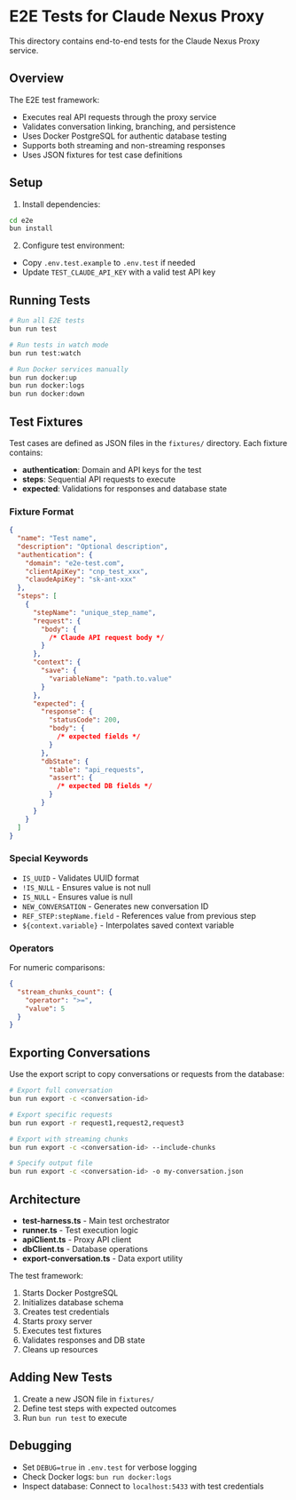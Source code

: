 # E2E Tests for Claude Nexus Proxy

This directory contains end-to-end tests for the Claude Nexus Proxy service.

## Overview

The E2E test framework:

- Executes real API requests through the proxy service
- Validates conversation linking, branching, and persistence
- Uses Docker PostgreSQL for authentic database testing
- Supports both streaming and non-streaming responses
- Uses JSON fixtures for test case definitions

## Setup

1. Install dependencies:

```bash
cd e2e
bun install
```

2. Configure test environment:

- Copy `.env.test.example` to `.env.test` if needed
- Update `TEST_CLAUDE_API_KEY` with a valid test API key

## Running Tests

```bash
# Run all E2E tests
bun run test

# Run tests in watch mode
bun run test:watch

# Run Docker services manually
bun run docker:up
bun run docker:logs
bun run docker:down
```

## Test Fixtures

Test cases are defined as JSON files in the `fixtures/` directory. Each fixture contains:

- **authentication**: Domain and API keys for the test
- **steps**: Sequential API requests to execute
- **expected**: Validations for responses and database state

### Fixture Format

```json
{
  "name": "Test name",
  "description": "Optional description",
  "authentication": {
    "domain": "e2e-test.com",
    "clientApiKey": "cnp_test_xxx",
    "claudeApiKey": "sk-ant-xxx"
  },
  "steps": [
    {
      "stepName": "unique_step_name",
      "request": {
        "body": {
          /* Claude API request body */
        }
      },
      "context": {
        "save": {
          "variableName": "path.to.value"
        }
      },
      "expected": {
        "response": {
          "statusCode": 200,
          "body": {
            /* expected fields */
          }
        },
        "dbState": {
          "table": "api_requests",
          "assert": {
            /* expected DB fields */
          }
        }
      }
    }
  ]
}
```

### Special Keywords

- `IS_UUID` - Validates UUID format
- `!IS_NULL` - Ensures value is not null
- `IS_NULL` - Ensures value is null
- `NEW_CONVERSATION` - Generates new conversation ID
- `REF_STEP:stepName.field` - References value from previous step
- `${context.variable}` - Interpolates saved context variable

### Operators

For numeric comparisons:

```json
{
  "stream_chunks_count": {
    "operator": ">=",
    "value": 5
  }
}
```

## Exporting Conversations

Use the export script to copy conversations or requests from the database:

```bash
# Export full conversation
bun run export -c <conversation-id>

# Export specific requests
bun run export -r request1,request2,request3

# Export with streaming chunks
bun run export -c <conversation-id> --include-chunks

# Specify output file
bun run export -c <conversation-id> -o my-conversation.json
```

## Architecture

- **test-harness.ts** - Main test orchestrator
- **runner.ts** - Test execution logic
- **apiClient.ts** - Proxy API client
- **dbClient.ts** - Database operations
- **export-conversation.ts** - Data export utility

The test framework:

1. Starts Docker PostgreSQL
2. Initializes database schema
3. Creates test credentials
4. Starts proxy server
5. Executes test fixtures
6. Validates responses and DB state
7. Cleans up resources

## Adding New Tests

1. Create a new JSON file in `fixtures/`
2. Define test steps with expected outcomes
3. Run `bun run test` to execute

## Debugging

- Set `DEBUG=true` in `.env.test` for verbose logging
- Check Docker logs: `bun run docker:logs`
- Inspect database: Connect to `localhost:5433` with test credentials
